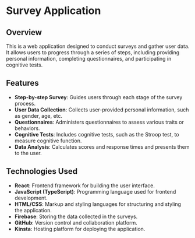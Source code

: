 # Survey Application

## Overview

This is a web application designed to conduct surveys and gather user data. It allows users to progress through a series of steps, including providing personal information, completing questionnaires, and participating in cognitive tests.

## Features

- **Step-by-step Survey**: Guides users through each stage of the survey process.
- **User Data Collection**: Collects user-provided personal information, such as gender, age, etc.
- **Questionnaires**: Administers questionnaires to assess various traits or behaviors.
- **Cognitive Tests**: Includes cognitive tests, such as the Stroop test, to measure cognitive function.
- **Data Analysis**: Calculates scores and response times and presents them to the user.

## Technologies Used

- **React**: Frontend framework for building the user interface.
- **JavaScript (TypeScript)**: Programming language used for frontend development.
- **HTML/CSS**: Markup and styling languages for structuring and styling the application.
- **Firebase**: Storing the data collected in the surveys.
- **GitHub**: Version control and collaboration platform.
- **Kinsta**: Hosting platform for deploying the application.

